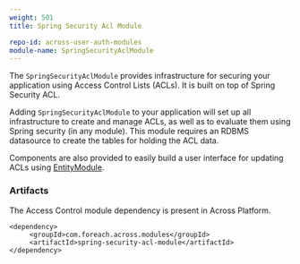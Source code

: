 ```yaml
---
weight: 501
title: Spring Security Acl Module

repo-id: across-user-auth-modules
module-name: SpringSecurityAclModule
---
```


The `SpringSecurityAclModule` provides infrastructure for securing your
application using Access Control Lists (ACLs). It is built on top of
Spring Security ACL.

Adding `SpringSecurityAclModule` to your application will set up all
infrastructure to create and manage ACLs, as well as to evaluate them
using Spring security (in any module). This module requires an RDBMS
datasource to create the tables for holding the ACL data.

Components are also provided to easily build a user interface for
updating ACLs using [EntityModule](../entity-module).


### Artifacts

The Access Control module dependency is present in Across Platform.

    <dependency>
         <groupId>com.foreach.across.modules</groupId>
         <artifactId>spring-security-acl-module</artifactId>
    </dependency>
